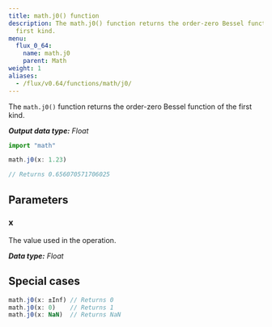```yaml
---
title: math.j0() function
description: The math.j0() function returns the order-zero Bessel function of the
  first kind.
menu:
  flux_0_64:
    name: math.j0
    parent: Math
weight: 1
aliases:
  - /flux/v0.64/functions/math/j0/
---
```


The `math.j0()` function returns the order-zero Bessel function of the first kind.

_**Output data type:** Float_

```js
import "math"

math.j0(x: 1.23)

// Returns 0.656070571706025
```

## Parameters

### x
The value used in the operation.

_**Data type:** Float_

## Special cases
```js
math.j0(x: ±Inf) // Returns 0
math.j0(x: 0)    // Returns 1
math.j0(x: NaN)  // Returns NaN
```
